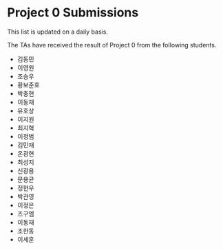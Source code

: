 # Project 0 Submissions

This list is updated on a daily basis.

The TAs have received the result of Project 0 from the following students.

- 김동민
- 이영원
- 조승우
- 황보준호
- 박충현
- 이동재
- 유호상
- 이지원
- 최지혁
- 이정범
- 김민재
- 온광현
- 최성지
- 신광용
- 문용균
- 정현우  
- 박관영
- 이정은
- 즈구엠
- 이동재
- 조한동
- 이세훈
